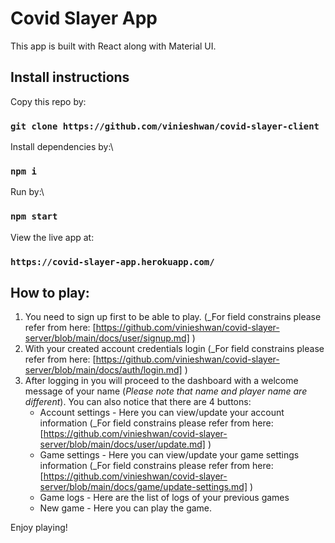 # Covid Slayer App

This app is built with React along with Material UI.

## Install instructions

Copy this repo by:

### `git clone https://github.com/vinieshwan/covid-slayer-client`

Install dependencies by:\

### `npm i`

Run by:\

### `npm start`

View the live app at:

### `https://covid-slayer-app.herokuapp.com/`

## How to play:

1. You need to sign up first to be able to play. (\_For field constrains please refer from here: [https://github.com/vinieshwan/covid-slayer-server/blob/main/docs/user/signup.md] )
2. With your created account credentials login (\_For field constrains please refer from here: [https://github.com/vinieshwan/covid-slayer-server/blob/main/docs/auth/login.md] )
3. After logging in you will proceed to the dashboard
   with a welcome message of your name (_Please note that name and player name are different_).
   You can also notice that there are 4 buttons:
   - Account settings - Here you can view/update your account information (\_For field constrains please refer from here: [https://github.com/vinieshwan/covid-slayer-server/blob/main/docs/user/update.md] )
   - Game settings - Here you can view/update your game settings information (\_For field constrains please refer from here: [https://github.com/vinieshwan/covid-slayer-server/blob/main/docs/game/update-settings.md] )
   - Game logs - Here are the list of logs of your previous games
   - New game - Here you can play the game.

Enjoy playing!
